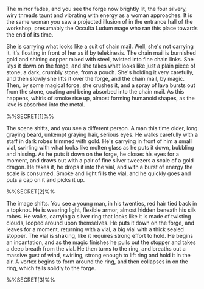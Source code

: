 The mirror fades, and you see the forge now brightly lit, the four silvery, wiry threads taunt and vibrating with energy as a woman approaches. It is the same woman you saw a projected illusion of in the entrance hall of the workshop, presumably the Occulta Ludum mage who ran this place towards the end of its time. 

She is carrying what looks like a suit of chain mail. Well, she's not carrying it, it's floating in front of her as if by telekinesis. The chain mail is burnished gold and shining copper mixed with steel, twisted into fine chain links. She lays it down on the forge, and she takes what looks like just a plain piece of stone, a dark, crumbly stone, from a pouch. She's holding it very carefully, and then slowly she lifts it over the forge, and the chain mail, by magic. Then, by some magical force, she crushes it, and a spray of lava bursts out from the stone, coating and being absorbed into the chain mail. As this happens, whirls of smoke rise up, almost forming humanoid shapes, as the lave is absorbed into the metal. 

%%SECRET[1]%%

The scene shifts, and you see a different person. A man this time older, long graying beard, unkempt graying hair, serious eyes. He walks carefully with a staff in dark robes trimmed with gold. He's carrying in front of him a small vial, swirling with what looks like molten glass as he puts it down, bubbling and hissing. As he puts it down on the forge, he closes his eyes for a moment, and draws out with a pair of fine silver tweezers a scale of a gold dragon. He takes it, he drops it into the vial, and with a burst of energy the scale is consumed. Smoke and light fills the vial, and he quickly goes and puts a cap on it and picks it up.

%%SECRET[2]%%

The image shifts. You see a young man, in his twenties, red hair tied back in a topknot. He is wearing light, flexible armor, almost hidden beneath his silk robes. He walks, carrying a silver ring that looks like it is made of twisting clouds, looped around upon themselves. He puts it down on the forge, and leaves for a moment, returning with a vial, a big vial with a thick sealed stopper. The vial is shaking, like it requires strong effort to hold. He begins an incantation, and as the magic finishes he pulls out the stopper and takes a deep breath from the vial. He then turns to the ring, and breaths out a massive gust of wind, swirling, strong enough to lift ring and hold it in the air. A vortex begins to form around the ring, and then collapses in on the ring, which falls solidly to the forge. 

%%SECRET[3]%%